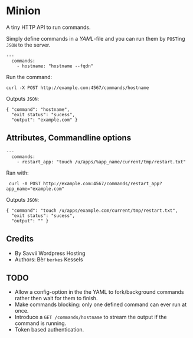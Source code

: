 # Minion

A tiny HTTP API to run commands.

Simply define commands in a *YAML*-file and you can run them by
`POST`ing `JSON` to the server.

    ---
      commands:
        - hostname: "hostname --fqdn"

Run the command:

    curl -X POST http://example.com:4567/commands/hostname

Outputs `JSON`:

    { "command": "hostname",
      "exit status": "sucess",
      "output": "example.com" }

## Attributes, Commandline options

    ---
      commands:
        - restart_app: "touch /u/apps/%app_name/current/tmp/restart.txt"

Ran with:

     curl -X POST http://example.com:4567/commands/restart_app?app_name="example.com"

Outputs `JSON`:

    { "command": "touch /u/apps/example.com/current/tmp/restart.txt",
      "exit status": "sucess",
      "output": "" }

## Credits

* By Savvii Wordpress Hosting
* Authors: Bèr `berkes` Kessels

## TODO

* Allow a config-option in the the YAML to fork/background commands rather then
  wait for them to finish.
* Make commands blocking: only one defined command can ever run at once.
* Introduce a `GET /commands/hostname` to stream the output if the
  command is running.
* Token based authentication.
